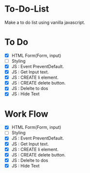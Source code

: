 # To-Do-List

Make a to do list using vanilla javascript.

# To Do

- [x] HTML Form(Form, input)
- [ ] Styling
- [x] JS : Event PreventDefault.
- [x] JS : Get Input text.
- [x] JS : CREATE li element.
- [x] JS : CREATE delete button.
- [x] JS : Delelte to dos
- [x] JS : Hide Text

# Work Flow

- [x] HTML Form(Form, input)
- [ ] Styling
- [x] JS : Event PreventDefault.
- [x] JS : Get Input text.
- [x] JS : CREATE li element.
- [x] JS : CREATE delete button.
- [x] JS : Delelte to dos
- [x] JS : Hide Text

